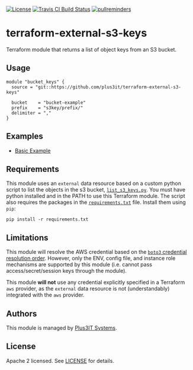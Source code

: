 [![License](https://img.shields.io/github/license/plus3it/terraform-external-s3-keys.svg)](LICENSE)
[![Travis CI Build Status](https://travis-ci.org/plus3it/terraform-external-s3-keys.svg?branch=master)](https://travis-ci.org/plus3it/terraform-external-s3-keys)
[![pullreminders](https://pullreminders.com/badge.svg)](https://pullreminders.com?ref=badge)

# terraform-external-s3-keys
Terraform module that returns a list of object keys from an S3 bucket.

## Usage

```
module "bucket_keys" {
  source = "git::https://github.com/plus3it/terraform-external-s3-keys"

  bucket    = "bucket-example"
  prefix    = "s3key/prefix/"
  delimiter = ","
}
```

## Examples

*   [Basic Example][example1]

[example1]: https://github.com/plus3it/terraform-external-s3-keys/tree/master/examples/example1

## Requirements

This module uses an `external` data resource based on a custom python script
to list the objects in the s3 bucket, [`list_s3_keys.py`](list_s3_keys.py). You
must have python installed and in the PATH to use this Terraform module. The
script also requires the packages in the [`requirements.txt`](requirements.txt)
file. Install them using `pip`:

```
pip install -r requirements.txt
```

## Limitations

This module will resolve the AWS credential based on the
[`boto3` credential resolution order][boto3-credential]. However, only the ENV,
config file, and instance role mechanisms are supported by this module (i.e.
cannot pass access/secret/session keys through the module).

This module **will not** use any credential explicitly specified in a Terraform
`aws` provider, as the `external` data resource is not (understandably)
integrated with the `aws` provider.

[boto3-credential]: http://boto3.readthedocs.io/en/latest/guide/configuration.html#configuring-credentials

## Authors

This module is managed by [Plus3IT Systems](https://github.com/plus3it).

## License

Apache 2 licensed. See [LICENSE](LICENSE.md) for details.
